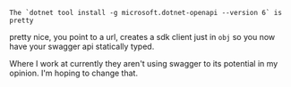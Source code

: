
	The `dotnet tool install -g microsoft.dotnet-openapi --version 6` is pretty 

pretty nice, you point to a  url, creates a sdk client just in `obj` so you now have your swagger api statically typed.

Where I work at currently they aren't using swagger to its potential in my opinion. I'm hoping to change that.
